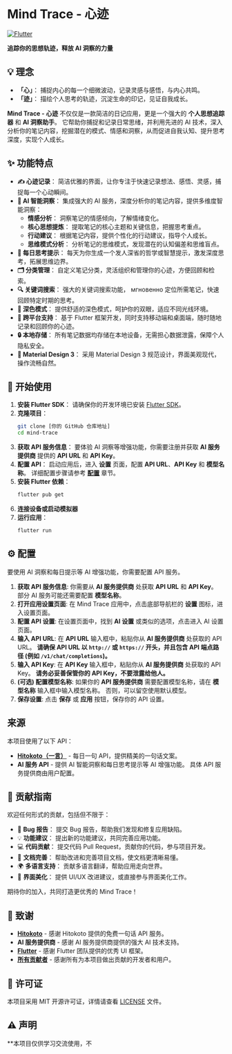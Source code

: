 # Mind Trace - 心迹

[![Flutter](https://img.shields.io/badge/Flutter-%2302569B.svg?style=for-the-badge&logo=Flutter&logoColor=white)](https://flutter.dev/)

**追踪你的思想轨迹，释放 AI 洞察的力量**

## 💡 理念

- **「心」**：  捕捉内心的每一个细微波动，记录灵感与感悟，与内心共鸣。
- **「迹」**：  描绘个人思考的轨迹，沉淀生命的印记，见证自我成长。

**Mind Trace - 心迹**  不仅仅是一款简洁的日记应用，更是一个强大的 **个人思想追踪器** 和 **AI 洞察助手**。  它帮助你捕捉和记录日常思绪，并利用先进的 AI 技术，深入分析你的笔记内容，挖掘潜在的模式、情感和洞察，从而促进自我认知、提升思考深度，实现个人成长。

## ✨ 功能特点

- **✍️  心迹记录**：  简洁优雅的界面，让你专注于快速记录想法、感悟、灵感，捕捉每一个心动瞬间。
- **🧠  AI 智能洞察**：  集成强大的 AI 服务，深度分析你的笔记内容，提供多维度智能洞察：
    - **情感分析**：  洞察笔记的情感倾向，了解情绪变化。
    - **核心思想提炼**：  提取笔记的核心主题和关键信息，把握思考重点。
    - **行动建议**：  根据笔记内容，提供个性化的行动建议，指导个人成长。
    - **思维模式分析**：  分析笔记的思维模式，发现潜在的认知偏差和思维盲点。
- **🤔  每日思考提示**：  每天为你生成一个发人深省的哲学或智慧提示，激发深度思考，拓展思维边界。
- **🗂️  分类管理**：  自定义笔记分类，灵活组织和管理你的心迹，方便回顾和检索。
- **🔍  关键词搜索**：  强大的关键词搜索功能， мгновенно 定位所需笔记，快速回顾特定时期的思考。
- **🌙  深色模式**：  提供舒适的深色模式，呵护你的双眼，适应不同光线环境。
- **📱  跨平台支持**：  基于 Flutter 框架开发，同时支持移动端和桌面端，随时随地记录和回顾你的心迹。
- **🔒  本地存储**：  所有笔记数据均存储在本地设备，无需担心数据泄露，保障个人隐私安全。
- **🎨  Material Design 3**：  采用 Material Design 3 规范设计，界面美观现代，操作流畅自然。

## 🚀 开始使用

1. **安装 Flutter SDK**：  请确保你的开发环境已安装 [Flutter SDK](https://flutter.dev/docs/get-started/install)。
2. **克隆项目**：
   ```bash
   git clone [你的 GitHub 仓库地址]
   cd mind-trace
   ```
3. **获取 API 服务信息**：  要体验 AI 洞察等增强功能，你需要注册并获取 **AI 服务提供商** 提供的 **API URL** 和 **API Key**。
4. **配置 API**：  启动应用后，进入 **设置** 页面，配置 **API URL**、**API Key** 和 **模型名称**。  详细配置步骤请参考 **[配置](#配置)** 章节。
5. **安装 Flutter 依赖**：
   ```bash
   flutter pub get
   ```
6. **连接设备或启动模拟器**
7. **运行应用**：
   ```bash
   flutter run
   ```

## ⚙️ 配置

要使用 AI 洞察和每日提示等 AI 增强功能，你需要配置 API 服务。

1. **获取 API 服务信息**:  你需要从 **AI 服务提供商** 处获取 **API URL** 和 **API Key**。  部分 AI 服务可能还需要配置 **模型名称**。
2. **打开应用设置页面**:  在 Mind Trace 应用中，点击底部导航栏的 **设置** 图标，进入设置页面。
3. **配置 API 设置**:  在设置页面中，找到 **AI 设置** 或类似的选项，点击进入 AI 设置页面。
4. **输入 API URL**:  在 **API URL** 输入框中，粘贴你从 **AI 服务提供商** 处获取的 API URL。  **请确保 API URL 以 `http://` 或 `https://` 开头，并且包含 API 端点路径 (例如 `/v1/chat/completions`)。**
5. **输入 API Key**:  在 **API Key** 输入框中，粘贴你从 **AI 服务提供商** 处获取的 API Key。  **请务必妥善保管你的 API Key，不要泄露给他人。**
6. **(可选) 配置模型名称**:  如果你的 **API 服务提供商** 需要配置模型名称，请在 **模型名称** 输入框中输入模型名称。  否则，可以留空使用默认模型。
7. **保存设置**:  点击 **保存** 或 **应用** 按钮，保存你的 API 设置。

## 来源

本项目使用了以下 API：

- **[Hitokoto（一言）](https://hitokoto.cn/)** -  每日一句 API，提供精美的一句话文案。
- **AI 服务 API** -  提供 AI 智能洞察和每日思考提示等 AI 增强功能。  具体 API 服务提供商由用户配置。

## 🤝 贡献指南

欢迎任何形式的贡献，包括但不限于：

* 🐛  **Bug 报告**：  提交 Bug 报告，帮助我们发现和修复应用缺陷。
* 💡  **功能建议**：  提出新的功能建议，共同完善应用功能。
* 💻  **代码贡献**：  提交代码 Pull Request，贡献你的代码，参与项目开发。
* 📝  **文档完善**：  帮助改进和完善项目文档，使文档更清晰易懂。
* 🌍  **多语言支持**：  贡献多语言翻译，帮助应用走向世界。
* 🎨  **界面美化**：  提供 UI/UX 改进建议，或直接参与界面美化工作。

期待你的加入，共同打造更优秀的 Mind Trace！

## 🙏 致谢

- **[Hitokoto](https://hitokoto.cn/)** -  感谢 Hitokoto 提供的免费一句话 API 服务。
- **AI 服务提供商** -  感谢 AI 服务提供商提供的强大 AI 技术支持。
- **[Flutter](https://flutter.dev/)** -  感谢 Flutter 团队提供的优秀 UI 框架。
- **[所有贡献者](https://github.com/你的用户名/mind-trace/graphs/contributors)** -  感谢所有为本项目做出贡献的开发者和用户。

## 📜 许可证

本项目采用 MIT 开源许可证，详情请查看 [LICENSE](LICENSE) 文件。

## ⚠️ 声明

**本项目仅供学习交流使用，不
